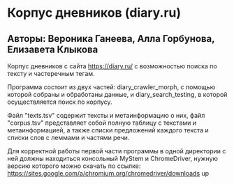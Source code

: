 # Корпус дневников (diary.ru)
## Авторы: Вероника Ганеева, Алла Горбунова, Елизавета Клыкова

Корпус дневников с сайта https://diary.ru/ с возможностью поиска по тексту и частеречным тегам.

Программа состоит из двух частей: diary_crawler_morph, с помощью которой собраны и обработаны данные, и diary_search_testing, в которой осуществляется поиск по корпусу.

Файл "texts.tsv" содержит тексты и метаинформацию о них, файл "corpus.tsv" представляет собой полную таблицу с текстами и метаинформацией, а также списки предложений каждого текста и списки слов с леммами и частями речи.

Для корректной работы первой части программы в одной директории с ней должны находиться консольный MyStem и ChromeDriver, нужную версию которого можно скачать по ссылке: https://sites.google.com/a/chromium.org/chromedriver/downloads
up
